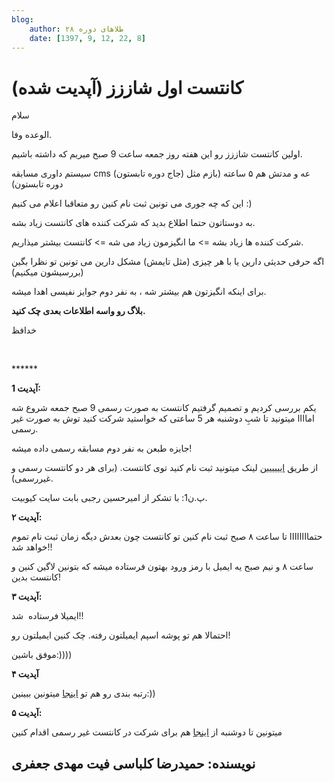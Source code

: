 ```yaml
---
blog:
    author: طلاهای دوره ۲۸
    date: [1397, 9, 12, 22, 8]
---
```

# کانتست اول شاززز (آپدیت شده)

<div class="cnt">
<p>سلام</p>
<p>الوعده وفا.</p>
<p>اولین کانتست شاززز رو این هفته روز جمعه ساعت 9 صبح میریم که داشته باشیم.</p>
<p>سیستم داوری مسابقه cms (جاج دوره تابستون) عه و مدتش هم ۵ ساعته (بازم مثل دوره تابستون)</p>
<p>این که چه جوری می تونین ثبت نام کنین رو متعاقبا اعلام می کنیم :)</p>
<p>به دوستاتون حتما اطلاع بدید که شرکت کننده های کانتست زیاد بشه.</p>
<p>شرکت کننده ها زیاد بشه =&gt; ما انگیزمون زیاد می شه =&gt; کانتست بیشتر میذاریم.</p>
<p>اگه حرفی حدیثی دارین یا با هر چیزی (مثل تایمش) مشکل دارین می تونین تو نظرا بگین (بررسیشون میکنیم)</p>
<p>برای اینکه انگیزتون هم بیشتر شه ، به نفر دوم جوایز نفیسی اهدا میشه.</p>
<p><b>بلاگ رو واسه اطلاعات بعدی چک کنید.</b></p>
<p>خدافظ</p>
<p><br/></p>
<p>******</p>
<p><b>آپدیت 1:</b></p>
<p>یکم بررسی کردیم و تصمیم گرفتیم کانتست به صورت رسمی 9 صبح جمعه شروع شه اماااا میتونید تا شبِ دوشنبه هر 5 ساعتی که خواستید شرکت کنید توش به صورت غیر رسمی.</p>
<p>جایزه طبعن به نفر دوم مسابقه رسمی داده میشه!</p>
<p>از طریق <a href="https://qubit.pythonanywhere.com/contest/" target="_blank">ایییییین</a> لینک میتونید ثبت نام کنید توی کانتست. (برای هر دو کانتست رسمی و غیررسمی).</p>
<p>پ.ن1: با تشکر از امیرحسین رجبی بابت سایت کیوبیت.</p>
<p><b>آپدیت ۲:</b></p>
<p>حتماااااااا تا ساعت ۸ صبح ثبت نام کنین تو کانتست چون بعدش دیگه زمان ثبت نام تموم خواهد شد!!</p>
<p>ساعت ۸ و نیم صبح یه ایمیل با رمز ورود بهتون فرستاده میشه که بتونین لاگین کنین و کانتست بدین!</p>
<p><b>آپدیت ۳:</b></p>
<p>ایمیلا فرستاده  شد!!</p>
<p>احتمالا هم تو پوشه اسپم ایمیلتون رفته. چک کنین ایمیلتون رو!</p>
<p>موفق باشین:))))</p>
<p><b>آپدیت ۴</b></p>
<p>رتبه بندی رو هم تو <a href="https://lh3.googleusercontent.com/ZmXcEUcAEfoZfY1lQmcmlJb2oPNjJfICETKrdmmB1GCsbY_fX5rkm6btOdaNeM-I8pNNlGwtcgX8LMbYDUmQYwYE0QhIuIPue71hmHtYhBJl0tIL1UJHnWlsPN1_8yG54xkmnsdUcuE3fj1gVUUEC0VNsML7cQiiUg8W8ypQEtsoSeWOuBhKmzllY54oeDU9lYFHGRPvPbMr3pmx3ny0WNhPgC6iZ16a7HuhWPUH_6oMWYlOzusDvGMZZBNEVlrn91y69ZIlbudDNEOW5Nch7Zn3naMrmKd6vnkcoBBJLg8hFRXhIQCVrDCxF5bEpOTKYSnpseLjEXuPGQPF8GaoZynaar5FkFauIkUFvG1khlaMGB7CmOWXgTaISRriXebXGHFTDNOK-ZShQUG6rMJWl6A8Byb6dgJ9YWAY2E9zqeKH7ph7MOuii6N4aDj-FmEr0F4hjXmcMlXCzubX77E9_gmxp-QSUUK0jljkNfM_vsWvc2on9zl-7AuvgyXGR0eAE_nHRV2rAaO2v6Gv5ucVAVWvy89iVmES6jLXX80HNcN5SYFT8_vCLiN_bfRk7gHhlLmFwc7TWFwc_LmNVr1g77ffrNO2Njy9Iqx5JmBCy6hXOyL7iwa4Zj2gcupJH2mubGwU2Go_F0gzzr_dImRrC_xh=w924-h1124-no" target="_blank">اینجا</a> میتونین ببینین:))</p>
<p><b>آپدیت ۵:</b></p>
<p>میتونین تا دوشنبه از <a href="http://judge.cf:8282">اینجا</a> هم برای شرکت در کانتست غیر رسمی اقدام کنین</p>
<h2>نویسنده: حمیدرضا کلباسی فیت مهدی جعفری</h2>
</div>
